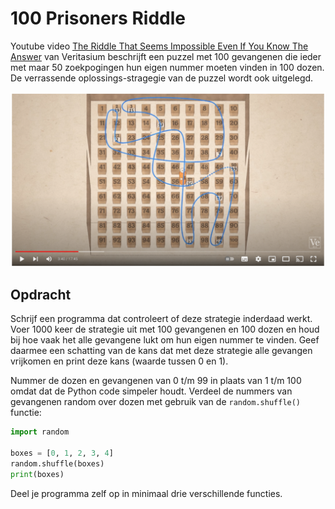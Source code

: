 # 100 Prisoners Riddle

Youtube video [The Riddle That Seems Impossible Even If You Know The
Answer](https://youtu.be/iSNsgj1OCLA) van Veritasium beschrijft een
puzzel met 100 gevangenen die ieder met maar 50 zoekpogingen hun eigen
nummer moeten vinden in 100 dozen. De verrassende oplossings-stragegie
van de puzzel wordt ook uitgelegd.

[![prisoners.png](prisoners.png)](https://youtu.be/iSNsgj1OCLA)

## Opdracht

Schrijf een programma dat controleert of deze strategie inderdaad
werkt. Voer 1000 keer de strategie uit met 100 gevangenen en 100 dozen
en houd bij hoe vaak het alle gevangene lukt om hun eigen nummer te
vinden. Geef daarmee een schatting van de kans dat met deze strategie
alle gevangen vrijkomen en print deze kans (waarde tussen 0 en 1).

Nummer de dozen en gevangenen van 0 t/m 99 in plaats van 1 t/m 100
omdat dat de Python code simpeler houdt. Verdeel de nummers van
gevangenen random over dozen met gebruik van de `random.shuffle()`
functie:

~~~python
import random

boxes = [0, 1, 2, 3, 4]
random.shuffle(boxes)
print(boxes)
~~~

Deel je programma zelf op in minimaal drie verschillende functies.

